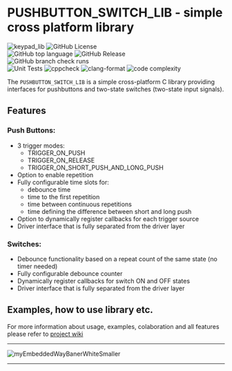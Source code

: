 # PUSHBUTTON_SWITCH_LIB - simple cross platform library 
![keypad_lib](https://github.com/user-attachments/assets/d7c28488-53b3-46a1-956d-2e8736f214d3)
![GitHub License](https://img.shields.io/github/license/niwciu/PUSHBUTTON_SWITCH_LIB)  
![GitHub top language](https://img.shields.io/github/languages/top/niwciu/PUSHBUTTON_SWITCH_LIB)
![GitHub Release](https://img.shields.io/github/v/release/niwciu/PUSHBUTTON_SWITCH_LIB)  
![GitHub branch check runs](https://img.shields.io/github/check-runs/niwciu/LCD_HD44780/main)  
![Unit Tests](https://github.com/niwciu/PUSHBUTTON_SWITCH_LIB/actions/workflows/run_library_unit_test.yml/badge.svg)
![cppcheck](https://github.com/niwciu/PUSHBUTTON_SWITCH_LIB/actions/workflows/run_cppcheck.yml/badge.svg)
![clang-format](https://github.com/niwciu/PUSHBUTTON_SWITCH_LIB/actions/workflows/clang-format_check.yml/badge.svg)
![code complexity](https://github.com/niwciu/PUSHBUTTON_SWITCH_LIB/actions/workflows/run_lizard_lib_check.yml/badge.svg) 

The `PUSHBUTTON_SWITCH_LIB` is a simple cross-platform C library providing interfaces for pushbuttons and two-state switches (two-state input signals).

## Features  
### Push Buttons:
- 3 trigger modes:
  - TRIGGER_ON_PUSH
  - TRIGGER_ON_RELEASE
  - TRIGGER_ON_SHORT_PUSH_AND_LONG_PUSH
- Option to enable repetition
- Fully configurable time slots for:
  - debounce time
  - time to the first repetition
  - time between continuous repetitions
  - time defining the difference between short and long push
- Option to dynamically register callbacks for each trigger source
- Driver interface that is fully separated from the driver layer

### Switches:
- Debounce functionality based on a repeat count of the same state (no timer needed)
- Fully configurable debounce counter
- Dynamically register callbacks for switch ON and OFF states
- Driver interface that is fully separated from the driver layer

## Examples, how to use library etc.

For more information about usage, examples, colaboration and all features please refer to [project wiki](https://github.com/niwciu/PUSHBUTTON_SWITCH_LIB/wiki)

***
![myEmbeddedWayBanerWhiteSmaller](https://github.com/user-attachments/assets/f4825882-e285-4e02-a75c-68fc86ff5716)
***

